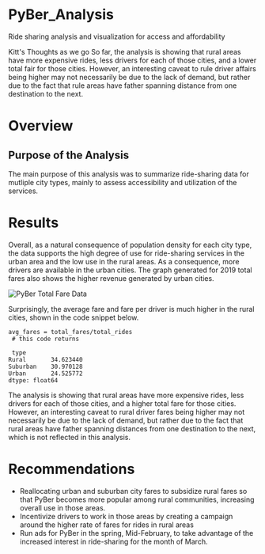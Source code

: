 # PyBer_Analysis
Ride sharing analysis and visualization for access and affordability

Kitt's Thoughts as we go
So far, the analysis is showing that rural areas have more expensive rides, less drivers for each of those cities, and a lower total fair for those cities. However, an interesting caveat to rule driver affairs being higher may not necessarily be due to the lack of demand, but rather due to the fact that rule areas have father spanning distance from one destination to the next.

# Overview
## Purpose of the Analysis

The main purpose of this analysis was to summarize ride-sharing data for mutliple city types, mainly to assess accessibility and utilization of the services.  

# Results

Overall, as a natural consequence of population density for each city type, the data supports the high degree of use for ride-sharing services in the urban area and the low use in the rural areas.  As a consequence, more drivers are available in the urban cities.  The graph generated for 2019 total fares also shows the higher revenue generated by urban cities.

![PyBer Total Fare Data](analysis/analysis/PyBer_fare_summary.png)


Surprisingly, the average fare and fare per driver is much higher in the rural cities, shown in the code snippet below.

```
avg_fares = total_fares/total_rides
 # this code returns
 
 type
Rural       34.623440
Suburban    30.970128
Urban       24.525772
dtype: float64
```

The analysis is showing that rural areas have more expensive rides, less drivers for each of those cities, and a higher total fare for those cities. However, an interesting caveat to rural driver fares being higher may not necessarily be due to the lack of demand, but rather due to the fact that rural areas have father spanning distances from one destination to the next, which is not reflected in this analysis.

# Recommendations

- Reallocating urban and suburban city fares to subsidize rural fares so that PyBer becomes more popular among rural communities, increasing overall use in those areas.
- Incentivize drivers to work in those areas by creating a campaign around the higher rate of fares for rides in rural areas
- Run ads for PyBer in the spring, Mid-February, to take advantage of the increased interest in ride-sharing for the month of March.